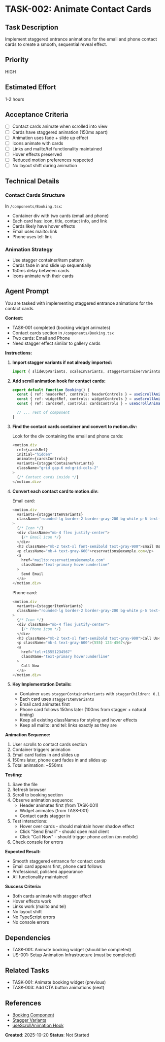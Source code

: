 # TASK-002: Animate Contact Cards

## Task Description
Implement staggered entrance animations for the email and phone contact cards to create a smooth, sequential reveal effect.

## Priority
HIGH

## Estimated Effort
1-2 hours

## Acceptance Criteria
- [ ] Contact cards animate when scrolled into view
- [ ] Cards have staggered animation (150ms apart)
- [ ] Animation uses fade + slide up effect
- [ ] Icons animate with cards
- [ ] Links and mailto/tel functionality maintained
- [ ] Hover effects preserved
- [ ] Reduced motion preferences respected
- [ ] No layout shift during animation

## Technical Details

### Contact Cards Structure
In `/components/Booking.tsx`:
- Container div with two cards (email and phone)
- Each card has: icon, title, contact info, and link
- Cards likely have hover effects
- Email uses mailto: link
- Phone uses tel: link

### Animation Strategy
- Use stagger container/item pattern
- Cards fade in and slide up sequentially
- 150ms delay between cards
- Icons animate with their cards

## Agent Prompt

You are tasked with implementing staggered entrance animations for the contact cards.

**Context:**
- TASK-001 completed (booking widget animates)
- Contact cards section in `/components/Booking.tsx`
- Two cards: Email and Phone
- Need stagger effect similar to gallery cards

**Instructions:**

1. **Import stagger variants if not already imported:**
   ```typescript
   import { slideUpVariants, scaleInVariants, staggerContainerVariants, staggerItemVariants } from '@/lib/animations/variants'
   ```

2. **Add scroll animation hook for contact cards:**
   ```typescript
   export default function Booking() {
     const { ref: headerRef, controls: headerControls } = useScrollAnimation()
     const { ref: widgetRef, controls: widgetControls } = useScrollAnimation()
     const { ref: cardsRef, controls: cardsControls } = useScrollAnimation()

     // ... rest of component
   }
   ```

3. **Find the contact cards container and convert to motion.div:**

   Look for the div containing the email and phone cards:
   ```typescript
   <motion.div
     ref={cardsRef}
     initial="hidden"
     animate={cardsControls}
     variants={staggerContainerVariants}
     className="grid gap-6 md:grid-cols-2"
   >
     {/* Contact cards inside */}
   </motion.div>
   ```

4. **Convert each contact card to motion.div:**

   Email card:
   ```typescript
   <motion.div
     variants={staggerItemVariants}
     className="rounded-lg border-2 border-gray-200 bg-white p-6 text-center transition-shadow hover:shadow-lg"
   >
     {/* Icon */}
     <div className="mb-4 flex justify-center">
       {/* Email icon */}
     </div>
     <h3 className="mb-2 text-xl font-semibold text-gray-900">Email Us</h3>
     <p className="mb-4 text-gray-600">reservations@example.com</p>
     <a
       href="mailto:reservations@example.com"
       className="text-primary hover:underline"
     >
       Send Email
     </a>
   </motion.div>
   ```

   Phone card:
   ```typescript
   <motion.div
     variants={staggerItemVariants}
     className="rounded-lg border-2 border-gray-200 bg-white p-6 text-center transition-shadow hover:shadow-lg"
   >
     {/* Icon */}
     <div className="mb-4 flex justify-center">
       {/* Phone icon */}
     </div>
     <h3 className="mb-2 text-xl font-semibold text-gray-900">Call Us</h3>
     <p className="mb-4 text-gray-600">(555) 123-4567</p>
     <a
       href="tel:+15551234567"
       className="text-primary hover:underline"
     >
       Call Now
     </a>
   </motion.div>
   ```

5. **Key Implementation Details:**
   - Container uses `staggerContainerVariants` with `staggerChildren: 0.1`
   - Each card uses `staggerItemVariants`
   - Email card animates first
   - Phone card follows 150ms later (100ms from stagger + natural timing)
   - Keep all existing classNames for styling and hover effects
   - Keep all mailto: and tel: links exactly as they are

**Animation Sequence:**
1. User scrolls to contact cards section
2. Container triggers animation
3. Email card fades in and slides up
4. 150ms later, phone card fades in and slides up
5. Total animation: ~550ms

**Testing:**
1. Save the file
2. Refresh browser
3. Scroll to booking section
4. Observe animation sequence:
   - Header animates first (from TASK-001)
   - Widget animates (from TASK-001)
   - Contact cards stagger in
5. Test interactions:
   - Hover over cards - should maintain hover shadow effect
   - Click "Send Email" - should open mail client
   - Click "Call Now" - should trigger phone action (on mobile)
6. Check console for errors

**Expected Result:**
- Smooth staggered entrance for contact cards
- Email card appears first, phone card follows
- Professional, polished appearance
- All functionality maintained

**Success Criteria:**
- Both cards animate with stagger effect
- Hover effects work
- Links work (mailto and tel)
- No layout shift
- No TypeScript errors
- No console errors

## Dependencies
- TASK-001: Animate booking widget (should be completed)
- US-001: Setup Animation Infrastructure (must be completed)

## Related Tasks
- TASK-001: Animate booking widget (previous)
- TASK-003: Add CTA button animations (next)

## References
- [Booking Component](../../../../components/Booking.tsx)
- [Stagger Variants](../../../../lib/animations/variants.ts)
- [useScrollAnimation Hook](../../../../lib/animations/hooks.ts)

**Created**: 2025-10-20
**Status**: Not Started
